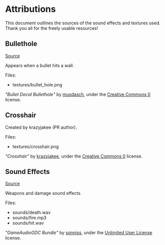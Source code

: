 # Attributions

This document outlines the sources of the sound effects and textures used. Thank you all for 
the freely usable resources!

## Bullethole

[Source](https://opengameart.org/content/bullet-decal-bullethole0png)

Appears when a bullet hits a wall.

Files:

* textures/bullet_hole.png

*"Bullet Decal Bullethole"* by [musdasch], under the [Creative Commons
0] license.

## Crosshair

Created by krazyjakee (PR author).

Files:

* textures/crosshair.png

*"Crosshair"* by [krazyjakee], under the [Creative Commons
0] license.

## Sound Effects

[Source](https://sonniss.com/category/sound-libraries)

Weapons and damage sound effects

Files:

* sounds/death.wav
* sounds/fire.mp3
* sounds/hit.wav

*"GameAudioGDC Bundle"* by [sonniss](https://sonniss.com/), under the [Unlimited User License] license.


[musdasch]: https://opengameart.org/users/musdasch
[krazyjakee]: https://github.com/krazyjakee
[sonniss]: https://sonniss.com/

[Creative Commons 0]: https://creativecommons.org/publicdomain/zero/1.0/
[Unlimited User License]: https://sonniss.com/gdc-bundle-license
